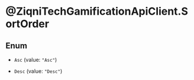 # @ZiqniTechGamificationApiClient.SortOrder

## Enum


* `Asc` (value: `"Asc"`)

* `Desc` (value: `"Desc"`)


